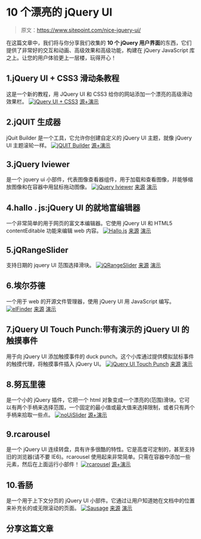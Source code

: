 # 10 个漂亮的 jQuery UI

> 原文：<https://www.sitepoint.com/nice-jquery-ui/>

在这篇文章中，我们将与你分享我们收集的 **10 个 jQuery 用户界面**的东西，它们提供了非常好的交互和动画、高级效果和高级功能，构建在 jQuery JavaScript 库之上。让您的用户体验更上一层楼，玩得开心！

## 1.jQuery UI + CSS3 滑动条教程

这是一个新的教程，用 JQuery UI 和 CSS3 给你的网站添加一个漂亮的高级滑动效果栏。
[![jQuery UI + CSS3](img/ef878cc57636a86cd9d2d09d5eb92784.png)](http://www.smartuts.info/2012/08/jquery-ui-css3-slide-bar-tutorial.html) 
[源+演示](http://www.smartuts.info/2012/08/jquery-ui-css3-slide-bar-tutorial.html)

## 2.jQUIT 生成器

jQuit Builder 是一个工具，它允许你创建自定义的 jQuery UI 主题，就像 jQuery UI 主题滚轮一样。
[![jQUIT Builder](img/c8c8509b49187b9360228cbdffd0b4ca.png)](http://jquit.com/builder/) 
[源+演示](http://jquit.com/builder/)

## 3.jQuery Iviewer

是一个 jquery ui 小部件，代表图像查看器组件，用于加载和查看图像，并能够缩放图像和在容器中用鼠标拖动图像。
[![jQuery Iviewer](img/3548e51cac7f45807540d24b5f0e4a58.png)](https://github.com/can3p/iviewer) 
[来源](https://github.com/can3p/iviewer) [演示](http://test.dpetroff.ru/jquery.iviewer/test/)

## 4.hallo . js:jQuery UI 的就地富编辑器

一个非常简单的用于网页的富文本编辑器。它使用 jQuery UI 和 HTML5 contentEditable 功能来编辑 web 内容。
[![Hallo.js](img/c200907b432ef4a22ba7e39dbc7b7586.png)](https://github.com/bergie/hallo) 
[来源](https://github.com/bergie/hallo) [演示](http://hallojs.org/demo/markdown/)

## 5.jQRangeSlider

支持日期的 jquery UI 范围选择滑块。
[![jQRangeSlider](img/edf8bec7355711376c201e797faa0eb1.png)](http://ghusse.github.com/jQRangeSlider/) 
[来源](http://ghusse.github.com/jQRangeSlider/) [演示](http://ghusse.github.com/jQRangeSlider/stable/demo/)

## 6.埃尔芬德

一个用于 web 的开源文件管理器，使用 jQuery UI 用 JavaScript 编写。
[![elFinder](img/f543bd17e118db870cc3dae566103381.png)](https://github.com/Studio-42/elFinder) 
[来源](https://github.com/Studio-42/elFinder) [演示](http://elfinder.org/)

## 7.jQuery UI Touch Punch:带有演示的 jQuery UI 的触摸事件

用于向 jQuery UI 添加触摸事件的 duck punch。这个小库通过提供模拟鼠标事件的触摸代理，将触摸事件插入 jQuery UI。
[![jQuery UI Touch Punch](img/8ea69214ba4e0d36f3ec3812ce1485cb.png)](https://github.com/furf/jquery-ui-touch-punch) 
[来源](https://github.com/furf/jquery-ui-touch-punch) [演示](http://touchpunch.furf.com/)

## 8.努瓦里德

是一个小的 jQuery 插件，它把一个 html 对象变成一个漂亮的(范围)滑块。它可以有两个手柄来选择范围，一个固定的最小值或最大值来选择限制，或者只有两个手柄来拾取一些点。
[![noUiSlider](img/23b322b3c889bc003f597b5d37d7eea8.png)](http://refreshless.com/nouislider/) 
[源+演示](http://refreshless.com/nouislider/)

## 9.rcarousel

是一个 jQuery UI 连续转盘，具有许多很酷的特性。它是高度可定制的，甚至支持旧的浏览器(请不要 IE6)。rcarousel 使用起来非常简单。只需在容器中添加一些元素，然后在上面运行小部件！
[![rcarousel](img/a0410dc2253c0512280bcc91e3c7bc54.png)](http://ryrych.github.com/rcarousel/) 
[源+演示](http://ryrych.github.com/rcarousel/)

## 10.香肠

是一个用于上下文分页的 jQuery UI 小部件。它通过让用户知道她在文档中的位置来补充长的或无限滚动的页面。
[![Sausage](img/f7317016a2f7b430cf2256572361cab9.png)](http://christophercliff.github.com/sausage/) 
[来源](http://christophercliff.github.com/sausage/) [演示](http://christophercliff.github.com/sausage/examples/basic.html)

## 分享这篇文章